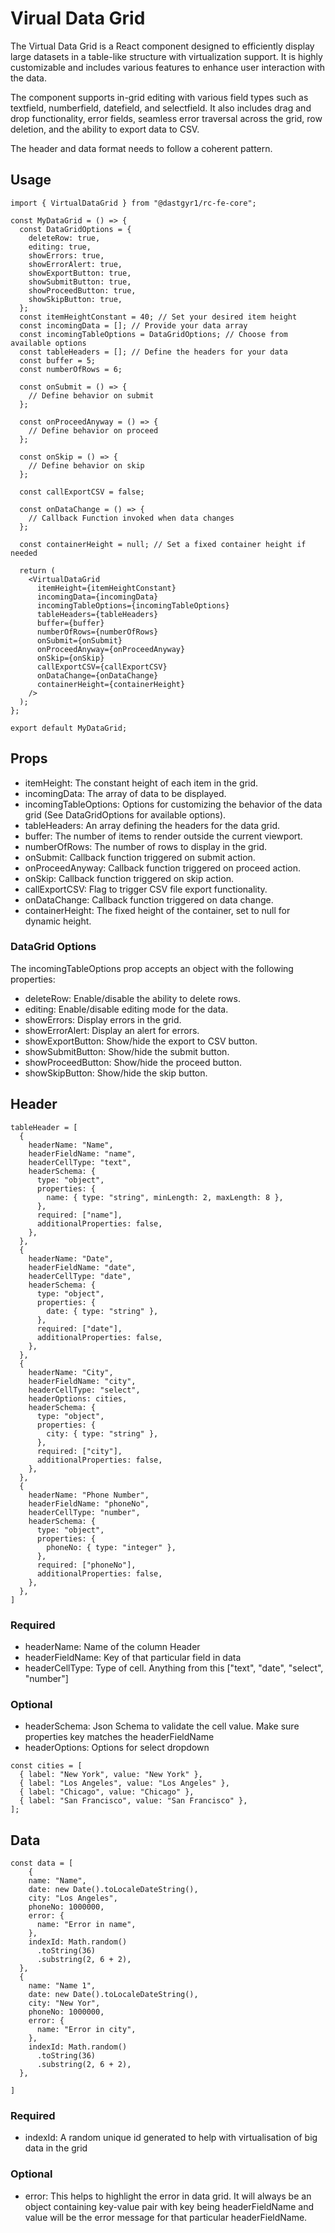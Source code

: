 # Virual Data Grid

The Virtual Data Grid is a React component designed to efficiently display large datasets in a table-like structure with virtualization support. It is highly customizable and includes various features to enhance user interaction with the data.

The component supports in-grid editing with various field types such as textfield, numberfield, datefield, and selectfield. It also includes drag and drop functionality, error fields, seamless error traversal across the grid, row deletion, and the ability to export data to CSV.

The header and data format needs to follow a coherent pattern.

## Usage

```
import { VirtualDataGrid } from "@dastgyr1/rc-fe-core";

const MyDataGrid = () => {
  const DataGridOptions = {
    deleteRow: true,
    editing: true,
    showErrors: true,
    showErrorAlert: true,
    showExportButton: true,
    showSubmitButton: true,
    showProceedButton: true,
    showSkipButton: true,
  };
  const itemHeightConstant = 40; // Set your desired item height
  const incomingData = []; // Provide your data array
  const incomingTableOptions = DataGridOptions; // Choose from available options
  const tableHeaders = []; // Define the headers for your data
  const buffer = 5;
  const numberOfRows = 6;

  const onSubmit = () => {
    // Define behavior on submit
  };

  const onProceedAnyway = () => {
    // Define behavior on proceed
  };

  const onSkip = () => {
    // Define behavior on skip
  };

  const callExportCSV = false;

  const onDataChange = () => {
    // Callback Function invoked when data changes
  };

  const containerHeight = null; // Set a fixed container height if needed

  return (
    <VirtualDataGrid
      itemHeight={itemHeightConstant}
      incomingData={incomingData}
      incomingTableOptions={incomingTableOptions}
      tableHeaders={tableHeaders}
      buffer={buffer}
      numberOfRows={numberOfRows}
      onSubmit={onSubmit}
      onProceedAnyway={onProceedAnyway}
      onSkip={onSkip}
      callExportCSV={callExportCSV}
      onDataChange={onDataChange}
      containerHeight={containerHeight}
    />
  );
};

export default MyDataGrid;
```

## Props

- itemHeight: The constant height of each item in the grid.
- incomingData: The array of data to be displayed.
- incomingTableOptions: Options for customizing the behavior of the data grid (See DataGridOptions for available options).
- tableHeaders: An array defining the headers for the data grid.
- buffer: The number of items to render outside the current viewport.
- numberOfRows: The number of rows to display in the grid.
- onSubmit: Callback function triggered on submit action.
- onProceedAnyway: Callback function triggered on proceed action.
- onSkip: Callback function triggered on skip action.
- callExportCSV: Flag to trigger CSV file export functionality.
- onDataChange: Callback function triggered on data change.
- containerHeight: The fixed height of the container, set to null for dynamic height.

### DataGrid Options

The incomingTableOptions prop accepts an object with the following properties:

- deleteRow: Enable/disable the ability to delete rows.
- editing: Enable/disable editing mode for the data.
- showErrors: Display errors in the grid.
- showErrorAlert: Display an alert for errors.
- showExportButton: Show/hide the export to CSV button.
- showSubmitButton: Show/hide the submit button.
- showProceedButton: Show/hide the proceed button.
- showSkipButton: Show/hide the skip button.

## Header

```
tableHeader = [
  {
    headerName: "Name",
    headerFieldName: "name",
    headerCellType: "text",
    headerSchema: {
      type: "object",
      properties: {
        name: { type: "string", minLength: 2, maxLength: 8 },
      },
      required: ["name"],
      additionalProperties: false,
    },
  },
  {
    headerName: "Date",
    headerFieldName: "date",
    headerCellType: "date",
    headerSchema: {
      type: "object",
      properties: {
        date: { type: "string" },
      },
      required: ["date"],
      additionalProperties: false,
    },
  },
  {
    headerName: "City",
    headerFieldName: "city",
    headerCellType: "select",
    headerOptions: cities,
    headerSchema: {
      type: "object",
      properties: {
        city: { type: "string" },
      },
      required: ["city"],
      additionalProperties: false,
    },
  },
  {
    headerName: "Phone Number",
    headerFieldName: "phoneNo",
    headerCellType: "number",
    headerSchema: {
      type: "object",
      properties: {
        phoneNo: { type: "integer" },
      },
      required: ["phoneNo"],
      additionalProperties: false,
    },
  },
]
```

### Required

- headerName: Name of the column Header
- headerFieldName: Key of that particular field in data
- headerCellType: Type of cell. Anything from this ["text", "date", "select", "number"]

### Optional

- headerSchema: Json Schema to validate the cell value. Make sure properties key matches the headerFieldName
- headerOptions: Options for select dropdown

```
const cities = [
  { label: "New York", value: "New York" },
  { label: "Los Angeles", value: "Los Angeles" },
  { label: "Chicago", value: "Chicago" },
  { label: "San Francisco", value: "San Francisco" },
];
```

## Data

```
const data = [
    {
    name: "Name",
    date: new Date().toLocaleDateString(),
    city: "Los Angeles",
    phoneNo: 1000000,
    error: {
      name: "Error in name",
    },
    indexId: Math.random()
      .toString(36)
      .substring(2, 6 + 2),
  },
  {
    name: "Name 1",
    date: new Date().toLocaleDateString(),
    city: "New Yor",
    phoneNo: 1000000,
    error: {
      name: "Error in city",
    },
    indexId: Math.random()
      .toString(36)
      .substring(2, 6 + 2),
  },

]

```

### Required

- indexId: A random unique id generated to help with virtualisation of big data in the grid

### Optional

- error: This helps to highlight the error in data grid. It will always be an object containing key-value pair with key being headerFieldName and value will be the error message for that particular headerFieldName.
